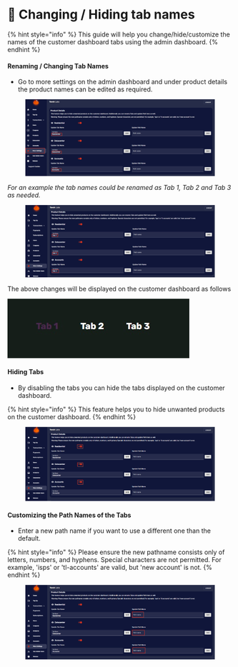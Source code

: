 # 📑 Changing / Hiding tab names

{% hint style="info" %}
This guide will help you change/hide/customize the names of the customer dashboard tabs using the admin dashboard.
{% endhint %}

#### Renaming / Changing Tab Names

* Go to more settings on the admin dashboard and under product details the product names can be edited as required.&#x20;

<figure><img src="../.gitbook/assets/2024-05-28 11_47_17-TorchLabs - Dashboard.png" alt=""><figcaption></figcaption></figure>

_For an example the tab names could be renamed as Tab 1, Tab 2 and Tab 3 as needed._

<figure><img src="../.gitbook/assets/2024-05-28 11_50_22-TorchLabs - Dashboard.png" alt=""><figcaption></figcaption></figure>

The above changes will be displayed on the customer dashboard as follows

![](<../.gitbook/assets/5 (2).jpg>)

#### Hiding Tabs

* By disabling the tabs you can hide the tabs displayed on the customer dashboard.

{% hint style="info" %}
This feature helps you to hide unwanted products on the customer dashboard.
{% endhint %}

<figure><img src="../.gitbook/assets/2024-05-28 11_52_37-TorchLabs - Dashboard.png" alt=""><figcaption></figcaption></figure>

#### Customizing the Path Names of the Tabs

* Enter a new path name if you want to use a different one than the default.

{% hint style="info" %}
Please ensure the new pathname consists only of letters, numbers, and hyphens. Special characters are not permitted. For example, 'isps' or 'tl-accounts' are valid, but 'new account' is not.
{% endhint %}

<figure><img src="../.gitbook/assets/x (5).png" alt=""><figcaption></figcaption></figure>
